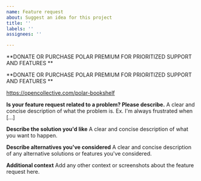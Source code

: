 ```yaml
---
name: Feature request
about: Suggest an idea for this project
title: ''
labels: ''
assignees: ''

---
```


**DONATE OR PURCHASE POLAR PREMIUM FOR PRIORITIZED SUPPORT AND FEATURES **

**DONATE OR PURCHASE POLAR PREMIUM FOR PRIORITIZED SUPPORT AND FEATURES **

https://opencollective.com/polar-bookshelf

**Is your feature request related to a problem? Please describe.**
A clear and concise description of what the problem is. Ex. I'm always frustrated when [...]

**Describe the solution you'd like**
A clear and concise description of what you want to happen.

**Describe alternatives you've considered**
A clear and concise description of any alternative solutions or features you've considered.

**Additional context**
Add any other context or screenshots about the feature request here.
